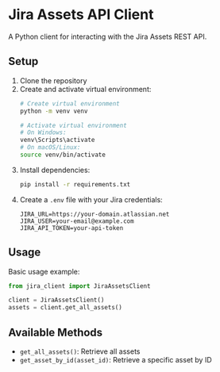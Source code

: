 # Jira Assets API Client

A Python client for interacting with the Jira Assets REST API.

## Setup

1. Clone the repository
2. Create and activate virtual environment:
   ```bash
   # Create virtual environment
   python -m venv venv

   # Activate virtual environment
   # On Windows:
   venv\Scripts\activate
   # On macOS/Linux:
   source venv/bin/activate
   ```
3. Install dependencies:
   ```bash
   pip install -r requirements.txt
   ```
4. Create a `.env` file with your Jira credentials:
   ```
   JIRA_URL=https://your-domain.atlassian.net
   JIRA_USER=your-email@example.com
   JIRA_API_TOKEN=your-api-token
   ```

## Usage

Basic usage example:

```python
from jira_client import JiraAssetsClient

client = JiraAssetsClient()
assets = client.get_all_assets()
```

## Available Methods

- `get_all_assets()`: Retrieve all assets
- `get_asset_by_id(asset_id)`: Retrieve a specific asset by ID

